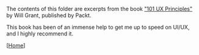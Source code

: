 The contents of this folder are excerpts from the book ["101 UX Principles"](https://www.packtpub.com/web-development/101-ux-principles) by Will Grant, published by Packt.

This book has been of an immense help to get me up to speed on UI/UX, and I highly recommend it. 

[[Home](https://github.com/fullcircle23/fullcircle23.github.io/blob/master/2020/ui-ux/ui-ux-principles-and-best-practices.md)]

